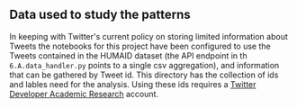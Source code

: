 ## Data used to study the patterns
In keeping with Twitter's current policy on storing limited information about Tweets the notebooks for this project have been configured to use the Tweets contained in the HUMAID dataset (the API endpoint in th  `6.A.data_handler.py` points to a single csv aggregation), and information that can be gathered by Tweet id. This directory has the collection of ids and lables need for the analysis.  Using these ids requires a [Twitter Developer Academic Research](https://developer.twitter.com/en/products/twitter-api/academic-research) account.
